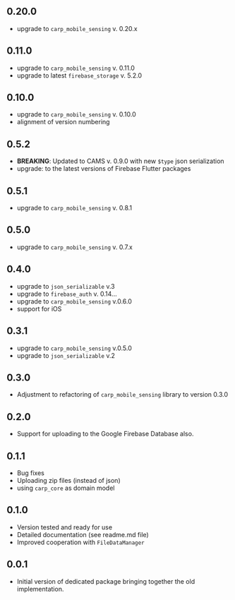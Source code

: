## 0.20.0
* upgrade to `carp_mobile_sensing` v. 0.20.x

## 0.11.0
* upgrade to `carp_mobile_sensing` v. 0.11.0
* upgrade to latest `firebase_storage` v. 5.2.0

## 0.10.0
* upgrade to `carp_mobile_sensing` v. 0.10.0
* alignment of version numbering

## 0.5.2
* **BREAKING**: Updated to CAMS v. 0.9.0 with new `$type` json serialization
* upgrade: to the latest versions of Firebase Flutter packages

## 0.5.1
* upgrade to `carp_mobile_sensing` v. 0.8.1

## 0.5.0
* upgrade to `carp_mobile_sensing` v. 0.7.x

## 0.4.0
* upgrade to `json_serializable` v.3
* upgrade to `firebase_auth` v. 0.14...
* upgrade to `carp_mobile_sensing` v.0.6.0
* support for iOS

## 0.3.1
* upgrade to `carp_mobile_sensing` v.0.5.0
* upgrade to `json_serializable` v.2


## 0.3.0
* Adjustment to refactoring of `carp_mobile_sensing` library to version 0.3.0

## 0.2.0
* Support for uploading to the Google Firebase Database also.

## 0.1.1 
* Bug fixes
* Uploading zip files (instead of json)
* using `carp_core` as domain model

## 0.1.0 
* Version tested and ready for use
* Detailed documentation (see readme.md file)
* Improved cooperation with `FileDataManager`

## 0.0.1
* Initial version of dedicated package bringing together the old implementation.
